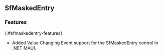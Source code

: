 ## SfMaskedEntry

### Features
{:#sfmaskedentry-features}

* Added Value Changing Event support for the SfMaskedEntry control in .NET MAUI.